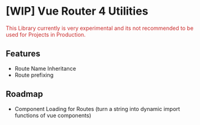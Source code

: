 # [WIP] Vue Router 4 Utilities

<span style="color: #c92a2a">This Library currently is very experimental and its not recommended to be used for Projects in Production.</span>

## Features
- Route Name Inheritance
- Route prefixing

## Roadmap
- Component Loading for Routes (turn a string into dynamic import functions of vue components)